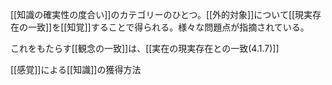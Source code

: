 [[知識の確実性の度合い]]のカテゴリーのひとつ。[[外的対象]]について[[現実存在の一致]]を[[知覚]]することで得られる。様々な問題点が指摘されている。

これをもたらす[[観念の一致]]は、[[実在の現実存在との一致(4.1.7)]]





[[感覚]]による[[知識]]の獲得方法